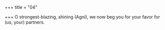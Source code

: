 +++
title = "04"

+++
O strongest-blazing, shining (Agni), we now beg you for your favor for  (us, your) partners.